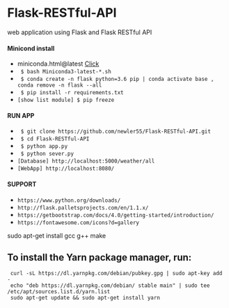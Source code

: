 # Flask-RESTful-API
web application using Flask and Flask RESTful API
#### Minicond install
* miniconda.html@latest [Click](https://docs.conda.io/en/latest/miniconda.html)
* ` $ bash Miniconda3-latest-*.sh`
* ` $ conda create -n flask python=3.6 pip | conda activate base , conda remove -n flask --all`
* ` $ pip install -r requirements.txt`
* `[show list module] $ pip freeze`
#### RUN APP

* ` $ git clone https://github.com/newler55/Flask-RESTful-API.git`
* ` $ cd Flask-RESTful-API`
* ` $ python app.py`
* ` $ python sever.py`
* `[Database] http://localhost:5000/weather/all`
* `[WebApp] http://localhost:8080/`
  
#### SUPPORT
* `https://www.python.org/downloads/`
* `http://flask.palletsprojects.com/en/1.1.x/`
* `https://getbootstrap.com/docs/4.0/getting-started/introduction/`
* `https://fontawesome.com/icons?d=gallery`

sudo apt-get install gcc g++ make
## To install the Yarn package manager, run:
     curl -sL https://dl.yarnpkg.com/debian/pubkey.gpg | sudo apt-key add -
     echo "deb https://dl.yarnpkg.com/debian/ stable main" | sudo tee /etc/apt/sources.list.d/yarn.list
     sudo apt-get update && sudo apt-get install yarn


